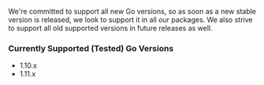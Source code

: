We're committed to support all new Go versions, so as soon as a new stable version is released, we look to support it in all our packages. We also strive to support all old supported versions in future releases as well.

### Currently Supported (Tested) Go Versions

- 1.10.x
- 1.11.x
